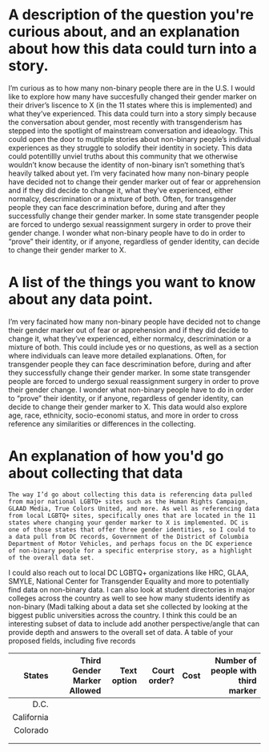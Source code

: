 # A description of the question you're curious about, and an explanation about how this data could turn into a story. #
I’m curious as to how many non-binary people there are in the U.S. I would like to explore how many have succesfully changed their gender marker on their driver’s liscence to X (in the 11 states where this is implemented) and what they’ve experienced. 
This data could turn into a story simply because the conversation about gender, most recently with transgenderism has stepped into the spotlight of mainstream conversation and ideaology. This could open the door to mutltiple stories about non-binary people’s individual experiences as they struggle to solodify their identity in society. This data could potentillly unviel truths about this community that we otherwise wouldn’t know because the identity of non-binary isn’t something that’s heavily talked about yet. I’m very facinated how many non-binary people have decided not to change their gender marker out of fear or apprehension and if they did decide to change it, what they’ve experienced, either normalcy, descrimination or a mixture of both.
Often, for transgender people they can face descrimination before, during and after they successfully change their gender marker. In some state transgender people are forced to undergo sexual reassignment surgery in order to prove their gender change. I wonder what non-binary people have to do in order to “prove” their identity, or if anyone, regardless of gender identity, can decide to change their gender marker to X. 

# A list of the things you want to know about any data point. #
I’m very facinated how many non-binary people have decided not to change their gender marker out of fear or apprehension and if they did decide to change it, what they’ve experienced, either normalcy, descrimination or a mixture of both. This could include yes or no questions, as well as a section where individuals can leave more detailed explanations. 
Often, for transgender people they can face descrimination before, during and after they successfully change their gender marker. In some state transgender people are forced to undergo sexual reassignment surgery in order to prove their gender change. I wonder what non-binary people have to do in order to “prove” their identity, or if anyone, regardless of gender identity, can decide to change their gender marker to X. 
This data would also explore age, race, ethnicity, socio-economi status, and more in order to cross reference any similarities or differences in the collecting. 

# An explanation of how you'd go about collecting that data #
	The way I’d go about collecting this data is referencing data pulled from major national LGBTQ+ sites such as the Human Rights Campaign, GLAAD Media, True Colors United, and more. As well as referencing data from local LGBTQ+ sites, specifically ones that are located in the 11 states where changing your gender marker to X is implemented. DC is one of those states that offer three gender identities, so I could to a data pull from DC records, Government of the District of Columbia Department of Motor Vehicles, and perhaps focus on the DC experience of non-binary people for a specific enterprise story, as a highlight of the overall data set. 
I could also reach out to local DC LGBTQ+ organizations like HRC, GLAA, SMYLE, National Center for Transgender Equality and more to potentially find data on non-binary data. 
I can also look at student directories in major colleges across the country as well to see how many students identify as non-binary (Madi talking about a data set she collected by looking at the biggest public universities across the country. I think this could be an interesting subset of data to include add another perspective/angle that can provide depth and answers to the overall set of data.
A table of your proposed fields, including five records

|States     | Third Gender Marker Allowed | Text option | Court order? | Cost | Number of people with third marker |
|----------:|----------------------------:|------------:|-------------:|-----:|-----------------------------------:|
|D.C.       |                             |             |              |      |                                    |
|California |                             |             |              |      |                                    |
|Colorado   |                             |             |              |      |                                    |
|           |                             |             |              |      |                                    |
|           |                             |             |              |      |                                    |
